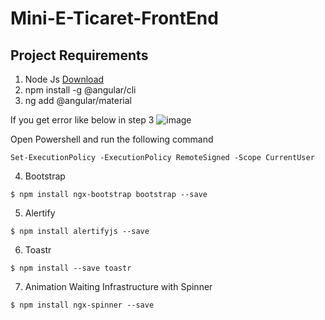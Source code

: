 # Mini-E-Ticaret-FrontEnd

## Project Requirements

1. Node Js [Download](https://nodejs.org/en/download/) 
2. npm install -g @angular/cli
3. ng add @angular/material

If you get error like below in step 3
 ![image](https://user-images.githubusercontent.com/15093808/177049305-c37f5dfa-aeb1-4d4f-9775-3f3a33a59889.png)

Open Powershell and run the following command

```
Set-ExecutionPolicy -ExecutionPolicy RemoteSigned -Scope CurrentUser
```
4. Bootstrap
```
$ npm install ngx-bootstrap bootstrap --save
```
5. Alertify
```
$ npm install alertifyjs --save
```
6. Toastr

```
$ npm install --save toastr
```
7. Animation Waiting Infrastructure with Spinner
```
$ npm install ngx-spinner --save

```
